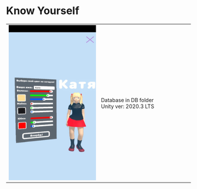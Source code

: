 # Know Yourself
<table>
    <tr>
        <td>
            <img src="Screens/Screenshot_1.jpg" alt="">
        </td>
        <td width="50%">
            Database in DB folder<br>
            Unity ver: 2020.3 LTS<br>
        </td>
    </tr>
</table> 
